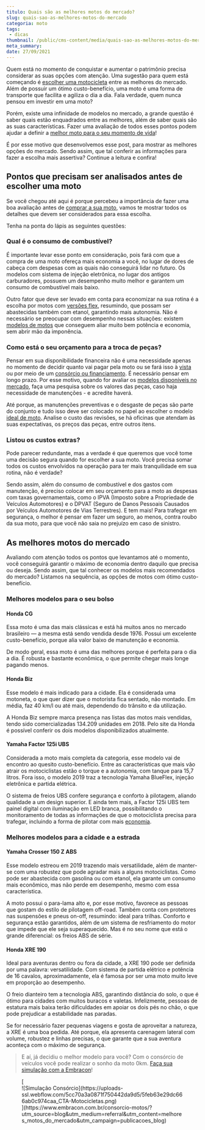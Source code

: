 ```yaml
---
titulo: Quais são as melhores motos do mercado?
slug: quais-sao-as-melhores-motos-do-mercado
categoria: moto
tags:
 - dicas
thumbnail: /public/cms-content/media/quais-sao-as-melhores-motos-do-mercado.jpg
meta_summary: 
date: 27/09/2021
---
```

Quem está no momento de conquistar e aumentar o patrimônio precisa considerar as suas opções com atenção. Uma sugestão para quem está começando é [escolher uma motocicleta](https://www.embracon.com.br/blog/guia-completo-de-como-comprar-uma-moto-com-consorcio) entre as melhores do mercado. Além de possuir um ótimo custo-benefício, uma moto é uma forma de transporte que facilita e agiliza o dia a dia. Fala verdade, quem nunca pensou em investir em uma moto?

Porém, existe uma infinidade de modelos no mercado, a grande questão é saber quais estão enquadrados entre as melhores, além de saber quais são as suas características. Fazer uma avaliação de todos esses pontos podem ajudar a definir a [melhor moto para o seu momento de vida](https://www.embracon.com.br/blog/confira-5-vantagens-de-ter-uma-moto)!

É por esse motivo que desenvolvemos esse post, para mostrar as melhores opções do mercado. Sendo assim, que tal conferir as informações para fazer a escolha mais assertiva? Continue a leitura e confira!

Pontos que precisam ser analisados antes de escolher uma moto 
--------------------------------------------------------------

Se você chegou até aqui é porque percebeu a importância de fazer uma boa avaliação antes de [comprar a sua moto](https://www.embracon.com.br/blog/carro-ou-moto-qual-e-melhor-para-voce), vamos te mostrar todos os detalhes que devem ser considerados para essa escolha.

Tenha na ponta do lápis as seguintes questões:

### Qual é o consumo de combustível? 

É importante levar esse ponto em consideração, pois fará com que a compra de uma moto ofereça mais economia a você, no lugar de dores de cabeça com despesas com as quais não conseguirá lidar no futuro. Os modelos com sistema de injeção eletrônica, no lugar dos antigos carburadores, possuem um desempenho muito melhor e garantem um consumo de combustível mais baixo.

Outro fator que deve ser levado em conta para economizar na sua rotina é a escolha por motos com [versões flex](https://www.embracon.com.br/blog/como-funcionam-os-carros-flex-e-quais-sao-as-suas-vantagens), resumindo, que possam ser abastecidas também com etanol, garantindo mais autonomia. Não é necessário se preocupar com desempenho nessas situações: existem [modelos de motos](https://www.embracon.com.br/blog/consorcio-de-moto-bons-motivos-para-fazer-esse-investimento) que conseguem aliar muito bem potência e economia, sem abrir mão da imponência.

### Como está o seu orçamento para a troca de peças? 

Pensar em sua disponibilidade financeira não é uma necessidade apenas no momento de decidir quanto vai pagar pela moto ou se fará isso à [vista](https://www.embracon.com.br/blog/saiba-quais-sao-os-pontos-positivos-e-negativos-de-pagar-a-vista-e-parcelado) ou por meio de um [consórcio ou financiamento](https://www.embracon.com.br/blog/financiamento-ou-consorcio-o-que-e-melhor-na-compra-de-um-imovel). É necessário pensar em longo prazo. Por esse motivo, quando for avaliar os [modelos disponíveis no mercado](https://www.embracon.com.br/blog/motos-confira-os-modelos-mais-novos-do-mercado), faça uma pesquisa sobre os valores das peças, caso haja necessidade de manutenções - e acredite haverá.

Até porque, as manutenções preventivas e o desgaste de peças são parte do conjunto e tudo isso deve ser colocado no papel ao escolher o modelo [ideal de moto](https://www.embracon.com.br/blog/5-vantagens-consorcio-de-moto). Analise o custo das revisões, se há oficinas que atendam às suas expectativas, os preços das peças, entre outros itens.

### Listou os custos extras? 

Pode parecer redundante, mas a verdade é que queremos que você tome uma decisão segura quando for escolher a sua moto. Você precisa somar todos os custos envolvidos na operação para ter mais tranquilidade em sua rotina, não é verdade?

Sendo assim, além do consumo de combustível e dos gastos com manutenção, é preciso colocar em seu orçamento para a moto as despesas com taxas governamentais, como o IPVA (Imposto sobre a Propriedade de Veículos Automotores) e o DPVAT (Seguro de Danos Pessoais Causados por Veículos Automotores de Vias Terrestres). E tem mais! Para trafegar em segurança, o melhor é pensar em fazer um seguro, ao menos, contra roubo da sua moto, para que você não saia no prejuízo em caso de sinistro.

As melhores motos do mercado 
-----------------------------

Avaliando com atenção todos os pontos que levantamos até o momento, você conseguirá garantir o máximo de economia dentro daquilo que precisa ou deseja. Sendo assim, que tal conhecer os modelos mais recomendados do mercado? Listamos na sequência, as opções de motos com ótimo custo-benefício.

### Melhores modelos para o seu bolso 

#### Honda CG 

Essa moto é uma das mais clássicas e está há muitos anos no mercado brasileiro — a mesma está sendo vendida desde 1976. Possui um excelente custo-benefício, porque alia valor baixo de manutenção e economia.

De modo geral, essa moto é uma das melhores porque é perfeita para o dia a dia. É robusta e bastante econômica, o que permite chegar mais longe pagando menos.

#### Honda Biz 

Esse modelo é mais indicado para a cidade. Ela é considerada uma motoneta, o que quer dizer que o motorista fica sentado, não montado. Em média, faz 40 km/l ou até mais, dependendo do trânsito e da utilização.

A Honda Biz sempre marca presença nas listas das motos mais vendidas, tendo sido comercializadas 134.209 unidades em 2018. Pelo site da Honda é possível conferir os dois modelos disponibilizados atualmente.

#### Yamaha Factor 125i UBS 

Considerada a moto mais completa da categoria, esse modelo vai de encontro ao quesito custo-benefício. Entre as características que mais vão atrair os motociclistas estão o torque e a autonomia, com tanque para 15,7 litros. Fora isso, o modelo 2019 traz a tecnologia Yamaha BlueFlex, injeção eletrônica e partida elétrica.

O sistema de freios UBS confere segurança e conforto à pilotagem, aliando qualidade a um design superior. E ainda tem mais, a Factor 125i UBS tem painel digital com iluminação em LED branca, possibilitando o monitoramento de todas as informações de que o motociclista precisa para trafegar, incluindo a forma de pilotar com mais [economia](https://www.embracon.com.br/blog/afinal-quais-sao-os-carros-mais-economicos-do-mercado).

### Melhores modelos para a cidade e a estrada 

#### Yamaha Crosser 150 Z ABS 

Esse modelo estreou em 2019 trazendo mais versatilidade, além de manter-se com uma robustez que pode agradar mais a alguns motociclistas. Como pode ser abastecida com gasolina ou com etanol, ela garante um consumo mais econômico, mas não perde em desempenho, mesmo com essa característica.

A moto possui o para-lama alto e, por esse motivo, favorece as pessoas que gostam do estilo de pilotagem off-road. Também conta com protetores nas suspensões e pneus on-off, resumindo: ideal para trilhas. Conforto e segurança estão garantidos, além de um sistema de resfriamento do motor que impede que ele seja superaquecido. Mas é no seu nome que está o grande diferencial: os freios ABS de série.

#### Honda XRE 190 

Ideal para aventuras dentro ou fora da cidade, a XRE 190 pode ser definida por uma palavra: versatilidade. Com sistema de partida elétrico e potência de 16 cavalos, aproximadamente, ela é famosa por ser uma moto muito leve em proporção ao desempenho.

O freio dianteiro tem a tecnologia ABS, garantindo distância do solo, o que é ótimo para cidades com muitos buracos e valetas. Infelizmente, pessoas de estatura mais baixa terão dificuldades em apoiar os dois pés no chão, o que pode prejudicar a estabilidade nas paradas.

Se for necessário fazer pequenas viagens e gosta de aproveitar a natureza, a XRE é uma boa pedida. Até porque, ela apresenta carenagem lateral com volume, robustez e linhas precisas, o que garante que a sua aventura aconteça com o máximo de segurança.

> E aí, já decidiu o melhor modelo para você? Com o consórcio de veículos você pode realizar o sonho da moto 0km. [Faça sua simulação com a Embracon](https://www.embracon.com.br/consorcio-motos/?utm_source=blog&utm_medium=referral&utm_content=melhores_motos_do_mercado&utm_campaign=publicacoes_blog)!

<figure class="w-richtext-figure-type-image w-richtext-align-center">[<div>![Simulação Consórcio](https://uploads-ssl.webflow.com/5cc70a3a0871f750442da9d5/5feb63e29dc666ab0c974caa_CTA-Motocicletas.png)</div>](https://www.embracon.com.br/consorcio-motos/?utm_source=blog&utm_medium=referral&utm_content=melhores_motos_do_mercado&utm_campaign=publicacoes_blog)</figure>
